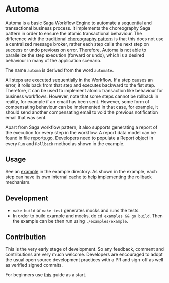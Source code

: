# Automa

Automa is a basic Saga Workflow Engine to automate a sequential and transactional business process. It implements 
the choreography Saga pattern in order to ensure the atomic transactional behaviour. The difference with the traditional
[choreography pattern](https://learn.microsoft.com/en-us/azure/architecture/reference-architectures/saga/saga) is that 
this does not use a centralized message broker, rather each step calls the next step on success or undo previous on 
error. Therefore, Automa is not able to parallelize the step execution (forward or undo), which is a 
desired behaviour in many of the application scenario.

The name `automa` is derived from the word `automate`.

All steps are executed sequentially in the Workflow. If a step causes an error, it rolls back from that step and executes 
backward to the fist step. Therefore, it can be used to implement atomic transaction like behaviour for business workflows. 
However, note that some steps cannot be rollback in reality, for example if an email has been sent. However, some form 
of compensating behaviour can be implemented in that case, for example, it should send another compensating email to void 
the previous notification email that was sent.

Apart from Saga workflow pattern, it also supports generating a report of the execution for every step in the workflow. 
A report data model can be found in file [reports.go](https://github.com/leninmehedy/automa/blob/master/reports.go). 
Developers need to populate a Report object in every `Run` and `Rollback` method as shown in the example. 

## Usage
See an [example](https://github.com/leninmehedy/automa/blob/master/example/example.go) in the example directory. As shown 
in the example, each step can have its own internal cache to help implementing the rollback mechanism.

## Development

 - `make build` or `make test` generates mocks and runs the tests. 
 - In order to build example and mocks, do `cd examples && go build`. Then the example can be then run using `./examples/example`.

## Contribution
This is the very early stage of development. So any feedback, comment and contributions are very much welcome. 
Developers are encouraged to adopt the usual open source development practices with a PR and sign-off as well as 
verified signed commits. 

For beginners use [this](https://github.com/firstcontributions/first-contributions) guide as a start.